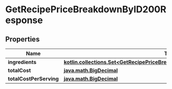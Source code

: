 
# GetRecipePriceBreakdownByID200Response

## Properties
Name | Type | Description | Notes
------------ | ------------- | ------------- | -------------
**ingredients** | [**kotlin.collections.Set&lt;GetRecipePriceBreakdownByID200ResponseIngredientsInner&gt;**](GetRecipePriceBreakdownByID200ResponseIngredientsInner.md) |  | 
**totalCost** | [**java.math.BigDecimal**](java.math.BigDecimal.md) |  | 
**totalCostPerServing** | [**java.math.BigDecimal**](java.math.BigDecimal.md) |  | 



